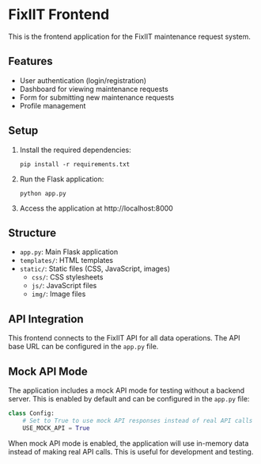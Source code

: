 # FixIIT Frontend

This is the frontend application for the FixIIT maintenance request system.

## Features

- User authentication (login/registration)
- Dashboard for viewing maintenance requests
- Form for submitting new maintenance requests
- Profile management

## Setup

1. Install the required dependencies:
   ```
   pip install -r requirements.txt
   ```

2. Run the Flask application:
   ```
   python app.py
   ```

3. Access the application at http://localhost:8000

## Structure

- `app.py`: Main Flask application
- `templates/`: HTML templates
- `static/`: Static files (CSS, JavaScript, images)
  - `css/`: CSS stylesheets
  - `js/`: JavaScript files
  - `img/`: Image files

## API Integration

This frontend connects to the FixIIT API for all data operations. The API base URL can be configured in the `app.py` file.

## Mock API Mode

The application includes a mock API mode for testing without a backend server. This is enabled by default and can be configured in the `app.py` file:

```python
class Config:
    # Set to True to use mock API responses instead of real API calls
    USE_MOCK_API = True
```

When mock API mode is enabled, the application will use in-memory data instead of making real API calls. This is useful for development and testing.

